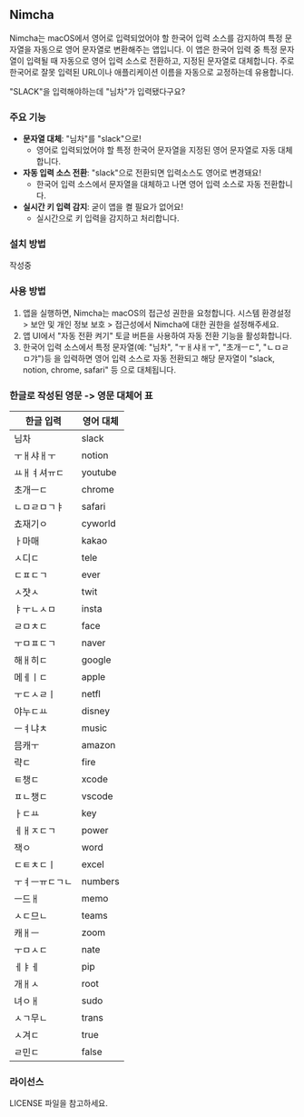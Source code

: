 ## Nimcha

Nimcha는 macOS에서 영어로 입력되었어야 할 한국어 입력 소스를 감지하여 특정 문자열을 자동으로 영어 문자열로 변환해주는 앱입니다. 이 앱은 한국어 입력 중 특정 문자열이 입력될 때 자동으로 영어 입력 소스로 전환하고, 지정된 문자열로 대체합니다. 주로 한국어로 잘못 입력된 URL이나 애플리케이션 이름을 자동으로 교정하는데 유용합니다.

"SLACK"을 입력해야하는데 "님차"가 입력됐다구요?

### 주요 기능

- **문자열 대체**: "님차"를 "slack"으로!
  - 영어로 입력되었어야 할 특정 한국어 문자열을 지정된 영어 문자열로 자동 대체합니다.
- **자동 입력 소스 전환**: "slack"으로 전환되면 입력소스도 영어로 변경돼요!
  - 한국어 입력 소스에서 문자열을 대체하고 나면 영어 입력 소스로 자동 전환합니다.
- **실시간 키 입력 감지**: 굳이 앱을 켤 필요가 없어요!
  - 실시간으로 키 입력을 감지하고 처리합니다. 

### 설치 방법

작성중

### 사용 방법

1. 앱을 실행하면, Nimcha는 macOS의 접근성 권한을 요청합니다. 시스템 환경설정 > 보안 및 개인 정보 보호 > 접근성에서 Nimcha에 대한 권한을 설정해주세요.
2. 앱 UI에서 "자동 전환 켜기" 토글 버튼을 사용하여 자동 전환 기능을 활성화합니다.
3. 한국어 입력 소스에서 특정 문자열(예: "님차", "ㅜㅐ샤ㅐㅜ", "초개ㅡㄷ", "ㄴㅁㄹㅁ갸")등 을 입력하면 영어 입력 소스로 자동 전환되고 해당 문자열이 "slack, notion, chrome, safari" 등 으로 대체됩니다.

### 한글로 작성된 영문 -> 영문 대체어 표
| 한글 입력 | 영어 대체 |
|------------|-----------|
| 님차       | slack     |
| ㅜㅐ샤ㅐㅜ  | notion    |
| ㅛㅐㅕ셔ㅠㄷ| youtube   |
| 초개ㅡㄷ   | chrome    |
| ㄴㅁㄹㅁㄱㅑ | safari    |
| 쵸재기ㅇ   | cyworld   |
| ㅏ마매     | kakao     |
| ㅅ디ㄷ     | tele      |
| ㄷㅍㄷㄱ    | ever      |
| ㅅ쟛ㅅ     | twit      |
| ㅑㅜㄴㅅㅁ  | insta     |
| ㄹㅁㅊㄷ    | face      |
| ㅜㅁㅍㄷㄱ  | naver     |
| 해ㅐ히ㄷ   | google    |
| 메ㅔㅣㄷ   | apple     |
| ㅜㄷㅅㄹㅣ  | netfl     |
| 야누ㄷㅛ   | disney    |
| ㅡㅕ냐ㅊ   | music     |
| 믐캐ㅜ     | amazon    |
| 략ㄷ       | fire      |
| ㅌ챙ㄷ     | xcode     |
| ㅍㄴ챙ㄷ    | vscode    |
| ㅏㄷㅛ     | key       |
| ㅔㅐㅈㄷㄱ  | power     |
| 잭ㅇ       | word      |
| ㄷㅌㅊㄷㅣ  | excel     |
| ㅜㅕㅡㅠㄷㄱㄴ | numbers   |
| ㅡ드ㅐ     | memo      |
| ㅅㄷ므ㄴ    | teams     |
| 캐ㅐㅡ     | zoom      |
| ㅜㅁㅅㄷ    | nate      |
| ㅔㅑㅔ     | pip       |
| 개ㅐㅅ     | root      |
| 녀ㅇㅐ     | sudo      |
| ㅅㄱ무ㄴ    | trans     |
| ㅅ겨ㄷ     | true      |
| ㄹ민ㄷ     | false     |


### 라이선스

LICENSE 파일을 참고하세요.
